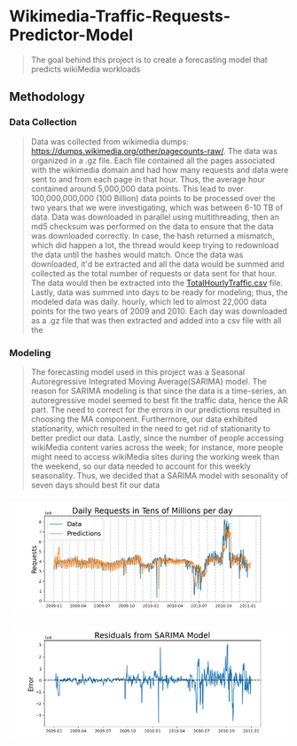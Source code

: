 # Wikimedia-Traffic-Requests-Predictor-Model
> The goal behind this project is to create a forecasting model that predicts wikiMedia workloads
## Methodology
<!-- Add Data collection section --> 
### Data Collection
> Data was collected from wikimedia dumps: https://dumps.wikimedia.org/other/pagecounts-raw/. The data was organized in a .gz file. Each file contained all the pages associated with the wikimedia domain and had how many requests and data were sent to and from each page in that hour. Thus, the average hour contained around 5,000,000 data points. This lead to over 100,000,000,000 (100 Billion) data points to be processed over the two years that we were investigating, which was between 6-10 TB of data.
> Data was downloaded in parallel using multithreading, then an md5 checksum was performed on the data to ensure that the data was downloaded correctly. In case, the hash returned a mismatch, which did happen a lot, the thread would keep trying to redownload the data until the hashes would match. 
> Once the data was downloaded, it'd be extracted and all the data would be summed and collected as the total number of requests or data sent for that hour. The data would then be extracted into the [TotalHourlyTraffic.csv](https://github.com/ahmed-k-aly/Wikimedia-Traffic-Requests-Predictor-Model/blob/c64746b348d9deeb207711f9febbeadcd4b9717a/TotalHourlyTraffic.csv) file.
> Lastly, data was summed into days to be ready for modeling; thus, the modeled data was daily.
hourly, which led to almost 22,000 data points for the two years of 2009 and 2010. Each day was downloaded as a .gz file that was then extracted and added into a csv file with all the 
### Modeling
> The forecasting model used in this project was a Seasonal Autoregressive Integrated Moving Average(SARIMA) model.
> The reason for SARIMA modeling is that since the data is a time-series, an autoregressive model seemed to best fit the traffic data, hence the AR part. The need to correct for the errors in our predictions resulted in choosing the MA component. Furthermore, our data exhibited stationarity, which resulted in the need to get rid of stationarity to better predict our data. Lastly, since the number of people accessing wikiMedia content varies across the week; for instance, more people might need to access wikiMedia sites during the working week than the weekend, so our data needed to account for this weekly seasonality. Thus, we decided that a SARIMA model with sesonality of seven days should best fit our data
###
### ![pred](https://github.com/ahmed-k-aly/Wikimedia-Traffic-Requests-Predictor-Model/blob/master/Figures/Predictions.png)
#### ![residuals](https://github.com/ahmed-k-aly/Wikimedia-Traffic-Requests-Predictor-Model/blob/master/Figures/Residuals2.png)
